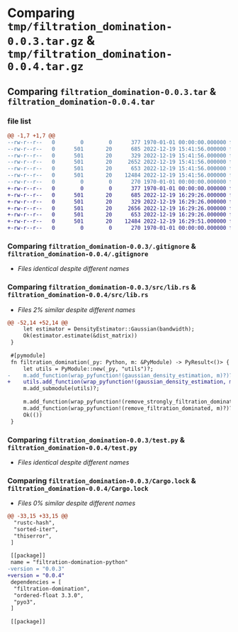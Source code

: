 # Comparing `tmp/filtration_domination-0.0.3.tar.gz` & `tmp/filtration_domination-0.0.4.tar.gz`

## Comparing `filtration_domination-0.0.3.tar` & `filtration_domination-0.0.4.tar`

### file list

```diff
@@ -1,7 +1,7 @@
--rw-r--r--   0        0        0      377 1970-01-01 00:00:00.000000 filtration_domination-0.0.3/Cargo.toml
--rw-r--r--   0      501       20      685 2022-12-19 15:41:56.000000 filtration_domination-0.0.3/.gitignore
--rw-r--r--   0      501       20      329 2022-12-19 15:41:56.000000 filtration_domination-0.0.3/pyproject.toml
--rw-r--r--   0      501       20     2652 2022-12-19 15:41:56.000000 filtration_domination-0.0.3/src/lib.rs
--rw-r--r--   0      501       20      653 2022-12-19 15:41:56.000000 filtration_domination-0.0.3/test.py
--rw-r--r--   0      501       20    12484 2022-12-19 15:41:56.000000 filtration_domination-0.0.3/Cargo.lock
--rw-r--r--   0        0        0      270 1970-01-01 00:00:00.000000 filtration_domination-0.0.3/PKG-INFO
+-rw-r--r--   0        0        0      377 1970-01-01 00:00:00.000000 filtration_domination-0.0.4/Cargo.toml
+-rw-r--r--   0      501       20      685 2022-12-19 16:29:26.000000 filtration_domination-0.0.4/.gitignore
+-rw-r--r--   0      501       20      329 2022-12-19 16:29:26.000000 filtration_domination-0.0.4/pyproject.toml
+-rw-r--r--   0      501       20     2656 2022-12-19 16:29:26.000000 filtration_domination-0.0.4/src/lib.rs
+-rw-r--r--   0      501       20      653 2022-12-19 16:29:26.000000 filtration_domination-0.0.4/test.py
+-rw-r--r--   0      501       20    12484 2022-12-19 16:29:51.000000 filtration_domination-0.0.4/Cargo.lock
+-rw-r--r--   0        0        0      270 1970-01-01 00:00:00.000000 filtration_domination-0.0.4/PKG-INFO
```

### Comparing `filtration_domination-0.0.3/.gitignore` & `filtration_domination-0.0.4/.gitignore`

 * *Files identical despite different names*

### Comparing `filtration_domination-0.0.3/src/lib.rs` & `filtration_domination-0.0.4/src/lib.rs`

 * *Files 2% similar despite different names*

```diff
@@ -52,14 +52,14 @@
     let estimator = DensityEstimator::Gaussian(bandwidth);
     Ok(estimator.estimate(&dist_matrix))
 }
 
 #[pymodule]
 fn filtration_domination(_py: Python, m: &PyModule) -> PyResult<()> {
     let utils = PyModule::new(_py, "utils")?;
-    m.add_function(wrap_pyfunction!(gaussian_density_estimation, m)?)?;
+    utils.add_function(wrap_pyfunction!(gaussian_density_estimation, m)?)?;
     m.add_submodule(utils)?;
 
     m.add_function(wrap_pyfunction!(remove_strongly_filtration_dominated, m)?)?;
     m.add_function(wrap_pyfunction!(remove_filtration_dominated, m)?)?;
     Ok(())
 }
```

### Comparing `filtration_domination-0.0.3/test.py` & `filtration_domination-0.0.4/test.py`

 * *Files identical despite different names*

### Comparing `filtration_domination-0.0.3/Cargo.lock` & `filtration_domination-0.0.4/Cargo.lock`

 * *Files 0% similar despite different names*

```diff
@@ -33,15 +33,15 @@
  "rustc-hash",
  "sorted-iter",
  "thiserror",
 ]
 
 [[package]]
 name = "filtration-domination-python"
-version = "0.0.3"
+version = "0.0.4"
 dependencies = [
  "filtration-domination",
  "ordered-float 3.3.0",
  "pyo3",
 ]
 
 [[package]]
```

